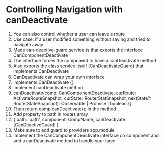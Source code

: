 # Controlling Navigation with canDeactivate
01. You can also control whether a user can leave a route
02. Use case: if a user modified something without saving and tried to navigate away
03. Made can-deactive-guard.service.ts that exports the interface CanComponentDeactivate
04. The interface forces the component to have a canDeactivate method
05. Also exports the class service itself (CanDeactivateGuard) that implements CanDeactivate
06. CanDeactivate can wrap your own interface
07. implements CanDeactivate<CanComponentDeactivate> {}
08. Implement canDeactivate method
09. canDeactivate(comp: CanComponentDeactivate, curRoute: ActivateRouteSnapshot, curState: RouterStatSnapshot, nextState?: RouterStateSnapshot): Observable<boolean> | Promise<boolean> | boolean {}
10. Then return comp.canDeactivate(); in the method
11. Add property to path in routes array
12. { path: 'path', component: CompName, canDeactivate: [CanDeactiveGuard] }
13. Make sure to add guard to providers app.module
14. Implement the CanComponentDeactivate interface on component and add a canDeactivate method to handle your logic